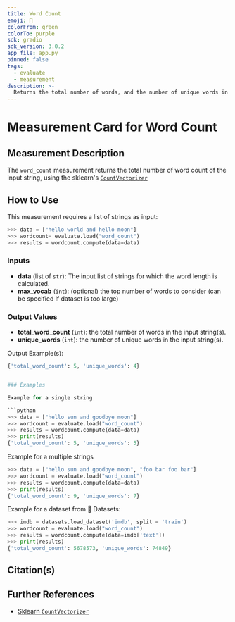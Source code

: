 ```yaml
---
title: Word Count
emoji: 🤗
colorFrom: green
colorTo: purple
sdk: gradio
sdk_version: 3.0.2
app_file: app.py
pinned: false
tags:
  - evaluate
  - measurement
description: >-
  Returns the total number of words, and the number of unique words in the input data.
---
```


# Measurement Card for Word Count

## Measurement Description

The `word_count` measurement returns the total number of word count of the input string, using the sklearn's [`CountVectorizer`](https://scikit-learn.org/stable/modules/generated/sklearn.feature_extraction.text.CountVectorizer.html)

## How to Use

This measurement requires a list of strings as input:

```python
>>> data = ["hello world and hello moon"]
>>> wordcount= evaluate.load("word_count")
>>> results = wordcount.compute(data=data)
```

### Inputs

- **data** (list of `str`): The input list of strings for which the word length is calculated.
- **max_vocab** (`int`): (optional) the top number of words to consider (can be specified if dataset is too large)

### Output Values

- **total_word_count** (`int`): the total number of words in the input string(s).
- **unique_words** (`int`): the number of unique words in the input string(s).

Output Example(s):

````python
{'total_word_count': 5, 'unique_words': 4}


### Examples

Example for a single string

```python
>>> data = ["hello sun and goodbye moon"]
>>> wordcount = evaluate.load("word_count")
>>> results = wordcount.compute(data=data)
>>> print(results)
{'total_word_count': 5, 'unique_words': 5}
````

Example for a multiple strings

```python
>>> data = ["hello sun and goodbye moon", "foo bar foo bar"]
>>> wordcount = evaluate.load("word_count")
>>> results = wordcount.compute(data=data)
>>> print(results)
{'total_word_count': 9, 'unique_words': 7}
```

Example for a dataset from 🤗 Datasets:

```python
>>> imdb = datasets.load_dataset('imdb', split = 'train')
>>> wordcount = evaluate.load("word_count")
>>> results = wordcount.compute(data=imdb['text'])
>>> print(results)
{'total_word_count': 5678573, 'unique_words': 74849}
```

## Citation(s)

## Further References

- [Sklearn `CountVectorizer`](https://scikit-learn.org/stable/modules/generated/sklearn.feature_extraction.text.CountVectorizer.html)
